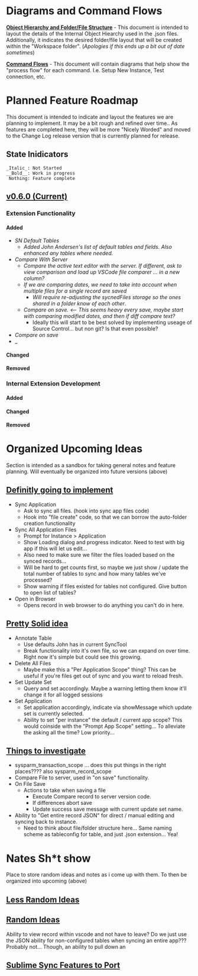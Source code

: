 # Diagrams and Command Flows

[__Object Hierarchy and Folder/File Structure__](https://www.lucidchart.com/invitations/accept/9311c598-a1ee-47b5-86a4-6a88d12fd003) - This document is intended to layout the details of the Internal Object Hiearchy used in the .json files. Additionally, it indicates the desired folder/file layout that will be created within the "Workspace folder". (_Apologies if this ends up a bit out of date sometimes_)

[__Command Flows__]() - This document will contain diagrams that help show the "process flow" for each command. I.e. Setup New Instance, Test connection, etc.

# Planned Feature Roadmap
This document is intended to indicate and layout the features we are planning to implement. It may be a bit rough and refined over time.. As features are completed here, they will be more "Nicely Worded" and moved to the Change Log release version that is currently planned for release.

## State Inidicators
    _Italic_: Not Started
    __Bold__: Work in progress
     Nothing: Feature complete

## [v0.6.0 (Current)]()

### Extension Functionality
#### Added
- _SN Default Tables_
    - _Added John Andersen's list of default tables and fields. Also enhanced any tables where needed._
- _Compare With Server_
    - _Compare the active text editor with the server. If different, ask to view comparison and load up VSCode file comparer ... in a new column?_
    - _If we are comparing dates, we need to take into account when multiple files for a single record are saved_ 
        - _Will require re-adjusting the sycnedFiles storage so the ones shared in a folder know of each other_. 
    - _Compare on save. <-- This seems heavy every save, maybe start with comparing modified dates, and then if diff compare text?_
        - Ideally this will start to be best solved by implementing useage of Source Control... but non git? Is that even possible?
- _Compare on save_
- _ 
        
#### Changed

#### Removed


### Internal Extension Development

#### Added

#### Changed

#### Removed



Organized Upcoming Ideas
==================================================================================
Section is intended as a sandbox for taking general notes and feature planning. Will eventually be organized into future versions (above)

## [Definitly going to implement]()

- Sync Application
    - Ask to sync all files. (hook into sync app files code) 
    - Hook into "file create" code, so that we can borrow the auto-folder creation functionality
- Sync All Application Files
    - Prompt for Instance > Application
    - Show Loading dialog and progress indicator. Need to test with big app if this will let us edit...
    - Also need to make sure we filter the files loaded based on the synced records... 
    - Will be hard to get counts first, so maybe we just show / update the total number of tables to sync and how many tables we've processed? 
    - Show warning if files existed for tables not configured. Give button to open list of tables?
- Open in Browser 
    - Opens record in web browser to do anything you can't do in here. 
    

## [Pretty Solid idea]()
- Annotate Table
    - Use defaults John has in current SyncTool
    - Break functionality into it's own file, so we can expand on over time. Right now it's simple but could see this growing. 
- Delete All Files
    - Maybe make this a "Per Application Scope" thing? This can be useful if you're files get out of sync and you want to reload fresh.
- Set Update Set
    - Query and set accordingly. Maybe a warning letting them know it'll change it for all logged sessions
- Set Application
    - Set application accordingly, indicate via showMessage which update set is currently selected. 
    - Ability to set "per instance" the default / current app scope? This would coinside with the "Prompt App Scope" setting... To alleviate the asking all the time? Low priority...


## [Things to investigate]()
- sysparm_transaction_scope  ... does this put things in the right places???? also sysparm_record_scope
- Compare File to server, used in "on save" functionality. 
- On File Save
    - Actions to take when saving a file
        - Execute Compare record to server version code. 
        - If differences abort save
        - Update success save message with current update set name.
- Ability to "Get entire record JSON" for direct / manual editing and syncing back to instance. 
    - Need to think about file/folder structure here... Same naming scheme as tableconfig for table, and just .json extension... Yea!


Nates Sh*t show
==================================================================================
Place to store random ideas and notes as i come up with them. To then be organized into upcoming (above)

## [Less Random Ideas]()

## [Random Ideas]()
Ability to view record within vscode and not have to leave? 
Do we just use the JSON ability for non-configured tables when syncing an entire app??? Probably not... 
Though, an ability to pull down an 


## [Sublime Sync Features to Port]()
